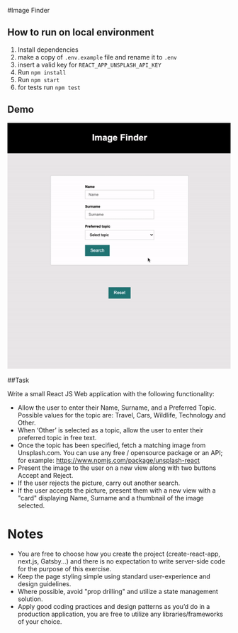 #Image Finder

## How to run on local environment

1. Install dependencies
2. make a copy of `.env.example` file and rename it to `.env`
3. insert a valid key for `REACT_APP_UNSPLASH_API_KEY`
4. Run `npm install`
5. Run `npm start`
6. for tests run `npm test`

## Demo

![demo](./demo.gif)

##Task

Write a small React JS Web application with the following functionality:

- Allow the user to enter their Name, Surname, and a Preferred Topic. Possible values for the topic are:
  Travel, Cars, Wildlife, Technology and Other.
- When ‘Other’ is selected as a topic, allow the user to enter their preferred topic in free text.
- Once the topic has been specified, fetch a matching image from Unsplash.com. You can use any free /
  opensource package or an API; for example: https://www.npmjs.com/package/unsplash-react
- Present the image to the user on a new view along with two buttons Accept and Reject.
- If the user rejects the picture, carry out another search.
- If the user accepts the picture, present them with a new view with a "card" displaying Name, Surname and a thumbnail of the image selected.

# Notes

- You are free to choose how you create the project (create-react-app, next.js, Gatsby...) and there is no
  expectation to write server-side code for the purpose of this exercise.
- Keep the page styling simple using standard user-experience and design guidelines.
- Where possible, avoid "prop drilling" and utilize a state management solution.
- Apply good coding practices and design patterns as you’d do in a production application, you are free
  to utilize any libraries/frameworks of your choice.
